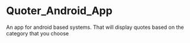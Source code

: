 # Quoter_Android_App
An app for android based systems. That will display quotes based on the category that you choose
